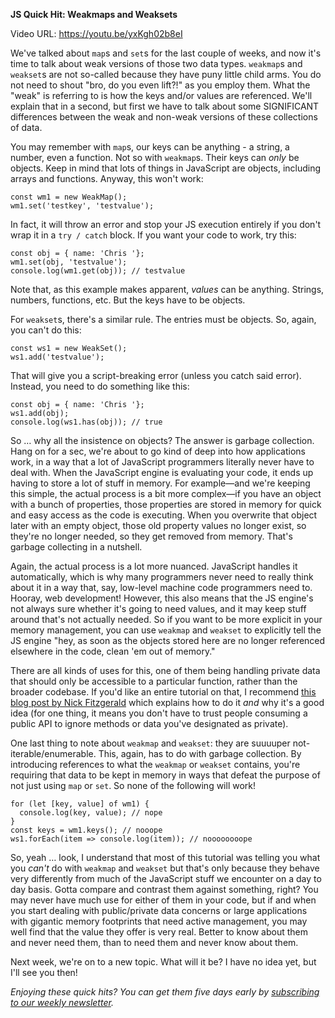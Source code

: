 **JS Quick Hit: Weakmaps and Weaksets**

Video URL: https://youtu.be/yxKgh02b8eI

We've talked about `map`s and `set`s for the last couple of weeks, and now it's time to talk about weak versions of those two data types. `weakmap`s and `weakset`s are not so-called because they have puny little child arms. You do not need to shout "bro, do you even lift?!" as you employ them. What the "weak" is referring to is how the keys and/or values are referenced. We'll explain that in a second, but first we have to talk about some SIGNIFICANT differences between the weak and non-weak versions of these collections of data.

You may remember with `map`s, our keys can be anything - a string, a number, even a function. Not so with `weakmap`s. Their keys can _only_ be objects. Keep in mind that lots of things in JavaScript are objects, including arrays and functions. Anyway, this won't work:

```
const wm1 = new WeakMap();
wm1.set('testkey', 'testvalue');
```

In fact, it will throw an error and stop your JS execution entirely if you don't wrap it in a `try / catch` block. If you want your code to work, try this:

```
const obj = { name: 'Chris '};
wm1.set(obj, 'testvalue');
console.log(wm1.get(obj)); // testvalue
```

Note that, as this example makes apparent, _values_ can be anything. Strings, numbers, functions, etc. But the keys have to be objects.

For `weakset`s, there's a similar rule. The entries must be objects. So, again, you can't do this:

```
const ws1 = new WeakSet();
ws1.add('testvalue');
```

That will give you a script-breaking error (unless you catch said error). Instead, you need to do something like this:

```
const obj = { name: 'Chris '};
ws1.add(obj);
console.log(ws1.has(obj)); // true
```

So &hellip; why all the insistence on objects? The answer is garbage collection. Hang on for a sec, we're about to go kind of deep into how applications work, in a way that a lot of JavaScript programmers literally never have to deal with. When the JavaScript engine is evaluating your code, it ends up having to store a lot of stuff in memory. For example&mdash;and we're keeping this simple, the actual process is a bit more complex&mdash;if you have an object with a bunch of properties, those properties are stored in memory for quick and easy access as the code is executing. When you overwrite that object later with an empty object, those old property values no longer exist, so they're no longer needed, so they get removed from memory. That's garbage collecting in a nutshell.

Again, the actual process is a lot more nuanced. JavaScript handles it automatically, which is why many programmers never need to really think about it in a way that, say, low-level machine code programmers need to. Hooray, web development! However, this also means that the JS engine's not always sure whether it's going to need values, and it may keep stuff around that's not actually needed. So if you want to be more explicit in your memory management, you can use `weakmap` and `weakset` to explicitly tell the JS engine "hey, as soon as the objects stored here are no longer referenced elsewhere in the code, clean 'em out of memory."

There are all kinds of uses for this, one of them being handling private data that should only be accessible to a particular function, rather than the broader codebase. If you'd like an entire tutorial on that, I recommend [this blog post by Nick Fitzgerald](https://fitzgeraldnick.com/2014/01/13/hiding-implementation-details-with-e6-weakmaps.html) which explains how to do it _and_ why it's a good idea (for one thing, it means you don't have to trust people consuming a public API to ignore methods or data you've designated as private).

One last thing to note about `weakmap` and `weakset`: they are suuuuper not-iterable/enumerable. This, again, has to do with garbage collection. By introducing references to what the `weakmap` or `weakset` contains, you're requiring that data to be kept in memory in ways that defeat the purpose of not just using `map` or `set`. So none of the following will work!

```
for (let [key, value] of wm1) {
  console.log(key, value); // nope
}
const keys = wm1.keys(); // nooope
ws1.forEach(item => console.log(item)); // noooooooope
```

So, yeah &hellip; look, I understand that most of this tutorial was telling you what you _can't_ do with `weakmap` and `weakset` but that's only because they behave very differently from much of the JavaScript stuff we encounter on a day to day basis. Gotta compare and contrast them against something, right? You may never have much use for either of them in your code, but if and when you start dealing with public/private data concerns or large applications with gigantic memory footprints that need active management, you may well find that the value they offer is very real. Better to know about them and never need them, than to need them and never know about them.

Next week, we're on to a new topic. What will it be? I have no idea yet, but I'll see you then!

_Enjoying these quick hits? You can get them five days early by [subscribing to our weekly newsletter](https://closebrace.com/newsletter/subscribe)._
